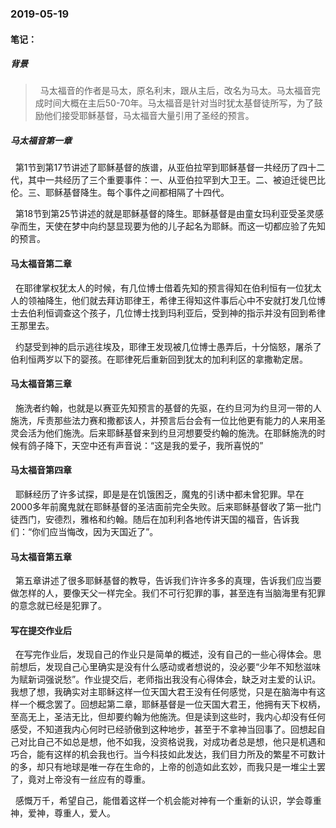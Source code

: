 ### 2019-05-19

#### 笔记：

##### 背景

> &nbsp;   马太福音的作者是马太，原名利末，跟从主后，改名为马太。马太福音完成时间大概在主后50-70年。马太福音是针对当时犹太基督徒所写，为了鼓励他们接受耶稣基督，马太福音大量引用了圣经的预言。

##### 马太福音第一章

&nbsp;   第1节到第17节讲述了耶稣基督的族谱，从亚伯拉罕到耶稣基督一共经历了四十二代，其中一共经历了三个重要事件：一、从亚伯拉罕到大卫王。二、被迫迁徙巴比伦。三、耶稣基督降生。每个事件之间都相隔了十四代。

&nbsp;   第18节到第25节讲述的就是耶稣基督的降生。耶稣基督是由童女玛利亚受圣灵感孕而生，天使在梦中向约瑟显现要为他的儿子起名为耶稣。而这一切都应验了先知的预言。

#### 马太福音第二章 

&nbsp;   在耶律掌权犹太人的时候，有几位博士借着先知的预言得知在伯利恒有一位犹太人的领袖降生，他们就去拜访耶律王，希律王得知这件事后心中不安就打发几位博士去伯利恒调查这个孩子，几位博士找到玛利亚后，受到神的指示并没有回到希律王那里去。

&nbsp;   约瑟受到神的启示逃往埃及，耶律王发现被几位博士愚弄后，十分恼怒，屠杀了伯利恒两岁以下的婴孩。在耶律死后重新回到犹太的加利利区的拿撒勒定居。

#### 马太福音第三章 

&nbsp;   施洗者约翰，也就是以赛亚先知预言的基督的先驱，在约旦河为约旦河一带的人施洗，斥责那些法力赛和撒都该人，并预言后台会有一位比他更有能力的人来用圣灵会活为他们施洗。后来耶稣基督来到约旦河想要受约翰的施洗。在耶稣施洗的时候有鸽子降下，天空中还有声音说：“这是我的爱子，我所喜悦的”

#### 马太福音第四章 

&nbsp;   耶稣经历了许多试探，即是是在饥饿困乏，魔鬼的引诱中都未曾犯罪。早在2000多年前魔鬼就在耶稣基督的圣洁面前完全失败。后来耶稣基督收了第一批门徒西门，安德烈，雅格和约翰。随后在加利利各地传讲天国的福音，告诉我们：“你们应当悔改，因为天国近了”。

#### 马太福音第五章

&nbsp;   第五章讲述了很多耶稣基督的教导，告诉我们许许多多的真理，告诉我们应当要做怎样的人，要像天父一样完全。我们不可行犯罪的事，甚至连有当脑海里有犯罪的意念就已经是犯罪了。

#### 写在提交作业后

&nbsp;   在写完作业后，发现自己的作业只是简单的概述，没有自己的一些心得体会。思前想后，发现自己心里确实是没有什么感动或者想说的，没必要“少年不知愁滋味 为赋新词强说愁”。作业提交后，老师指出我没有心得体会，缺乏对主爱的认识。我想了想，我确实对主耶稣这样一位天国大君王没有任何感觉，只是在脑海中有这样一个概念罢了。回想起第二章，耶稣基督是一位天国大君王，他拥有天下权柄，至高无上，圣洁无比，但却要约翰为他施洗。但是读到这些时，我内心却没有任何感受，不知道我内心何时已经骄傲到这种地步，甚至于不拿神当回事了。回想起自己对比自己不如总是想，他不如我，没资格说我，对成功者总是想，他只是机遇和巧合，能有这样的机会我也行。当今科技如此发达，我们目力所及的繁星不可数计的多，却只有地球是唯一存在生命的，上帝的创造如此玄妙，而我只是一堆尘土罢了，竟对上帝没有一丝应有的尊重。

&nbsp;   感慨万千，希望自己，能借着这样一个机会能对神有一个重新的认识，学会尊重神，爱神，尊重人，爱人。
